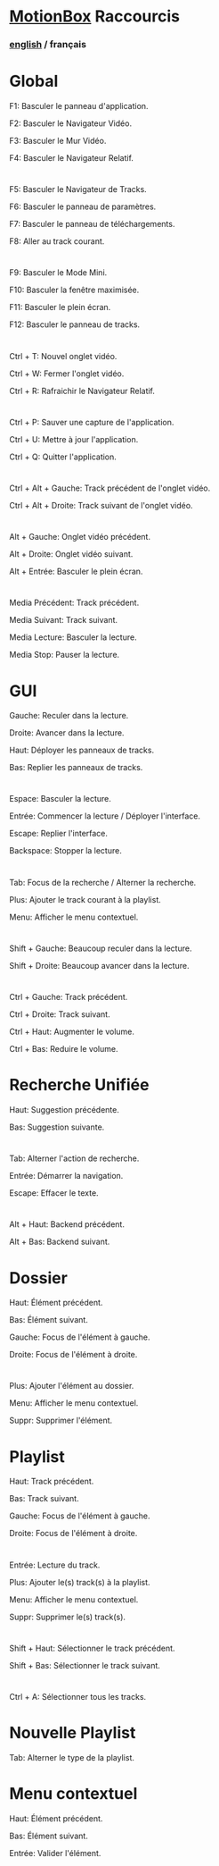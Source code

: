 # [MotionBox](Readme.html) Raccourcis

### [english](../shortcuts.html) / français

# Global

F1: Basculer le panneau d'application.

F2: Basculer le Navigateur Vidéo.

F3: Basculer le Mur Vidéo.

F4: Basculer le Navigateur Relatif.

#

F5: Basculer le Navigateur de Tracks.

F6: Basculer le panneau de paramètres.

F7: Basculer le panneau de téléchargements.

F8: Aller au track courant.

#

F9: Basculer le Mode Mini.

F10: Basculer la fenêtre maximisée.

F11: Basculer le plein écran.

F12: Basculer le panneau de tracks.

#

Ctrl + T: Nouvel onglet vidéo.

Ctrl + W: Fermer l'onglet vidéo.

Ctrl + R: Rafraichir le Navigateur Relatif.

#

Ctrl + P: Sauver une capture de l'application.

Ctrl + U: Mettre à jour l'application.

Ctrl + Q: Quitter l'application.

#

Ctrl + Alt + Gauche: Track précédent de l'onglet vidéo.

Ctrl + Alt + Droite: Track suivant de l'onglet vidéo.

#

Alt + Gauche: Onglet vidéo précédent.

Alt + Droite: Onglet vidéo suivant.

Alt + Entrée: Basculer le plein écran.

#

Media Précédent: Track précédent.

Media Suivant: Track suivant.

Media Lecture: Basculer la lecture.

Media Stop: Pauser la lecture.


# GUI

Gauche: Reculer dans la lecture.

Droite: Avancer dans la lecture.

Haut: Déployer les panneaux de tracks.

Bas: Replier les panneaux de tracks.

#

Espace: Basculer la lecture.

Entrée: Commencer la lecture / Déployer l'interface.

Escape: Replier l'interface.

Backspace: Stopper la lecture.

#

Tab: Focus de la recherche / Alterner la recherche.

Plus: Ajouter le track courant à la playlist.

Menu: Afficher le menu contextuel.

#

Shift + Gauche: Beaucoup reculer dans la lecture.

Shift + Droite: Beaucoup avancer dans la lecture.

#

Ctrl + Gauche: Track précédent.

Ctrl + Droite: Track suivant.

Ctrl + Haut: Augmenter le volume.

Ctrl + Bas: Reduire le volume.


# Recherche Unifiée

Haut: Suggestion précédente.

Bas: Suggestion suivante.

#

Tab: Alterner l'action de recherche.

Entrée: Démarrer la navigation.

Escape: Effacer le texte.

#

Alt + Haut: Backend précédent.

Alt + Bas: Backend suivant.


# Dossier

Haut: Élément précédent.

Bas: Élément suivant.

Gauche: Focus de l'élément à gauche.

Droite: Focus de l'élément à droite.

#

Plus: Ajouter l'élément au dossier.

Menu: Afficher le menu contextuel.

Suppr: Supprimer l'élément.


# Playlist

Haut: Track précédent.

Bas: Track suivant.

Gauche: Focus de l'élément à gauche.

Droite: Focus de l'élément à droite.

#

Entrée: Lecture du track.

Plus: Ajouter le(s) track(s) à la playlist.

Menu: Afficher le menu contextuel.

Suppr: Supprimer le(s) track(s).

#

Shift + Haut: Sélectionner le track précédent.

Shift + Bas: Sélectionner le track suivant.

#

Ctrl + A: Sélectionner tous les tracks.


# Nouvelle Playlist

Tab: Alterner le type de la playlist.


# Menu contextuel

Haut: Élément précédent.

Bas: Élément suivant.

Entrée: Valider l'élément.
